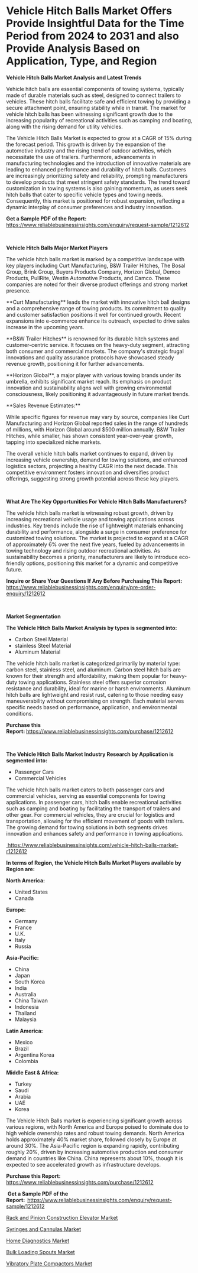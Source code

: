 <p><h1>Vehicle Hitch Balls Market Offers Provide Insightful Data for the Time Period from 2024 to 2031 and also Provide Analysis Based on Application, Type, and Region</h1></p><p><strong>Vehicle Hitch Balls Market Analysis and Latest Trends</strong></p>
<p><p>Vehicle hitch balls are essential components of towing systems, typically made of durable materials such as steel, designed to connect trailers to vehicles. These hitch balls facilitate safe and efficient towing by providing a secure attachment point, ensuring stability while in transit. The market for vehicle hitch balls has been witnessing significant growth due to the increasing popularity of recreational activities such as camping and boating, along with the rising demand for utility vehicles.</p><p>The Vehicle Hitch Balls Market is expected to grow at a CAGR of 15% during the forecast period. This growth is driven by the expansion of the automotive industry and the rising trend of outdoor activities, which necessitate the use of trailers. Furthermore, advancements in manufacturing technologies and the introduction of innovative materials are leading to enhanced performance and durability of hitch balls. Customers are increasingly prioritizing safety and reliability, prompting manufacturers to develop products that meet stringent safety standards. The trend toward customization in towing systems is also gaining momentum, as users seek hitch balls that cater to specific vehicle types and towing needs. Consequently, this market is positioned for robust expansion, reflecting a dynamic interplay of consumer preferences and industry innovation.</p></p>
<p><strong>Get a Sample PDF of the Report:&nbsp;</strong> <a href="https://www.reliablebusinessinsights.com/enquiry/request-sample/1212612?utm_campaign=1138&utm_medium=2&utm_source=Github&utm_content=ia&utm_term=17122024&utm_id=vehicle-hitch-balls">https://www.reliablebusinessinsights.com/enquiry/request-sample/1212612</a></p>
<p>&nbsp;</p>
<p><strong>Vehicle Hitch Balls Major Market Players</strong></p>
<p><p>The vehicle hitch balls market is marked by a competitive landscape with key players including Curt Manufacturing, B&W Trailer Hitches, The Bosal Group, Brink Group, Buyers Products Company, Horizon Global, Demco Products, PullRite, Westin Automotive Products, and Camco. These companies are noted for their diverse product offerings and strong market presence.</p><p>**Curt Manufacturing** leads the market with innovative hitch ball designs and a comprehensive range of towing products. Its commitment to quality and customer satisfaction positions it well for continued growth. Recent expansions into e-commerce enhance its outreach, expected to drive sales increase in the upcoming years.</p><p>**B&W Trailer Hitches** is renowned for its durable hitch systems and customer-centric service. It focuses on the heavy-duty segment, attracting both consumer and commercial markets. The company's strategic frugal innovations and quality assurance protocols have showcased steady revenue growth, positioning it for further advancements.</p><p>**Horizon Global**, a major player with various towing brands under its umbrella, exhibits significant market reach. Its emphasis on product innovation and sustainability aligns well with growing environmental consciousness, likely positioning it advantageously in future market trends.</p><p>**Sales Revenue Estimates:** </p><p>While specific figures for revenue may vary by source, companies like Curt Manufacturing and Horizon Global reported sales in the range of hundreds of millions, with Horizon Global around $500 million annually. B&W Trailer Hitches, while smaller, has shown consistent year-over-year growth, tapping into specialized niche markets.</p><p>The overall vehicle hitch balls market continues to expand, driven by increasing vehicle ownership, demand for towing solutions, and enhanced logistics sectors, projecting a healthy CAGR into the next decade. This competitive environment fosters innovation and diversifies product offerings, suggesting strong growth potential across these key players.</p></p>
<p>&nbsp;</p>
<p><strong>What Are The Key Opportunities For Vehicle Hitch Balls Manufacturers?</strong></p>
<p><p>The vehicle hitch balls market is witnessing robust growth, driven by increasing recreational vehicle usage and towing applications across industries. Key trends include the rise of lightweight materials enhancing durability and performance, alongside a surge in consumer preference for customized towing solutions. The market is projected to expand at a CAGR of approximately 6% over the next five years, fueled by advancements in towing technology and rising outdoor recreational activities. As sustainability becomes a priority, manufacturers are likely to introduce eco-friendly options, positioning this market for a dynamic and competitive future.</p></p>
<p><strong>Inquire or Share Your Questions If Any Before Purchasing This Report:</strong> <a href="https://www.reliablebusinessinsights.com/enquiry/pre-order-enquiry/1212612?utm_campaign=1138&utm_medium=2&utm_source=Github&utm_content=ia&utm_term=17122024&utm_id=vehicle-hitch-balls">https://www.reliablebusinessinsights.com/enquiry/pre-order-enquiry/1212612</a></p>
<p>&nbsp;</p>
<p><strong>Market Segmentation</strong></p>
<p><strong>The Vehicle Hitch Balls Market Analysis by types is segmented into:</strong></p>
<p><ul><li>Carbon Steel Material</li><li>stainless Steel Material</li><li>Aluminum Material</li></ul></p>
<p><p>The vehicle hitch balls market is categorized primarily by material type: carbon steel, stainless steel, and aluminum. Carbon steel hitch balls are known for their strength and affordability, making them popular for heavy-duty towing applications. Stainless steel offers superior corrosion resistance and durability, ideal for marine or harsh environments. Aluminum hitch balls are lightweight and resist rust, catering to those needing easy maneuverability without compromising on strength. Each material serves specific needs based on performance, application, and environmental conditions.</p></p>
<p><strong>Purchase this Report:&nbsp;</strong><a href="https://www.reliablebusinessinsights.com/purchase/1212612?utm_campaign=1138&utm_medium=2&utm_source=Github&utm_content=ia&utm_term=17122024&utm_id=vehicle-hitch-balls">https://www.reliablebusinessinsights.com/purchase/1212612</a></p>
<p>&nbsp;</p>
<p><strong>The Vehicle Hitch Balls Market Industry Research by Application is segmented into:</strong></p>
<p><ul><li>Passenger Cars</li><li>Commercial Vehicles</li></ul></p>
<p><p>The vehicle hitch balls market caters to both passenger cars and commercial vehicles, serving as essential components for towing applications. In passenger cars, hitch balls enable recreational activities such as camping and boating by facilitating the transport of trailers and other gear. For commercial vehicles, they are crucial for logistics and transportation, allowing for the efficient movement of goods with trailers. The growing demand for towing solutions in both segments drives innovation and enhances safety and performance in towing applications.</p></p>
<p><a href="https://www.reliablebusinessinsights.com/vehicle-hitch-balls-market-r1212612?utm_campaign=1138&utm_medium=2&utm_source=Github&utm_content=ia&utm_term=17122024&utm_id=vehicle-hitch-balls">&nbsp;https://www.reliablebusinessinsights.com/vehicle-hitch-balls-market-r1212612</a></p>
<p><strong>In terms of Region, the Vehicle Hitch Balls Market Players available by Region are:</strong></p>
<p>
    <p> <strong> North America: </strong>
        <ul>
            <li>United States</li>
            <li>Canada</li>
        </ul>
        </p> 
    <p> <strong> Europe: </strong>
        <ul>
            <li>Germany</li>
            <li>France</li>
            <li>U.K.</li>
            <li>Italy</li>
            <li>Russia</li>
        </ul>
        </p> 
    <p> <strong> Asia-Pacific: </strong>
        <ul>
            <li>China</li>
            <li>Japan</li>
            <li>South Korea</li>
            <li>India</li>
            <li>Australia</li>
            <li>China Taiwan</li>
            <li>Indonesia</li>
            <li>Thailand</li>
            <li>Malaysia</li>
        </ul>
        </p> 
    <p> <strong> Latin America: </strong>
        <ul>
            <li>Mexico</li>
            <li>Brazil</li>
            <li>Argentina Korea</li>
            <li>Colombia</li>
        </ul>
        </p> 
    <p> <strong> Middle East & Africa: </strong>
        <ul>
            <li>Turkey</li>
            <li>Saudi</li>
            <li>Arabia</li>
            <li>UAE</li>
            <li>Korea</li>
        </ul>
    </p>
    </p>
<p><p>The Vehicle Hitch Balls market is experiencing significant growth across various regions, with North America and Europe poised to dominate due to high vehicle ownership rates and robust towing demands. North America holds approximately 40% market share, followed closely by Europe at around 30%. The Asia-Pacific region is expanding rapidly, contributing roughly 20%, driven by increasing automotive production and consumer demand in countries like China. China represents about 10%, though it is expected to see accelerated growth as infrastructure develops.</p></p>
<p><strong>Purchase this Report: </strong><a href="https://www.reliablebusinessinsights.com/purchase/1212612?utm_campaign=1138&utm_medium=2&utm_source=Github&utm_content=ia&utm_term=17122024&utm_id=vehicle-hitch-balls">https://www.reliablebusinessinsights.com/purchase/1212612</a></p>
<p>&nbsp;<strong>Get a Sample PDF of the Report:&nbsp;&nbsp;</strong><a href="https://www.reliablebusinessinsights.com/enquiry/request-sample/1212612?utm_campaign=1138&utm_medium=2&utm_source=Github&utm_content=ia&utm_term=17122024&utm_id=vehicle-hitch-balls">https://www.reliablebusinessinsights.com/enquiry/request-sample/1212612</a></p>
<p><strong></strong></p>
<p><p><a href="https://github.com/jerhoskinson197676/Market-Research-Report-List-1/blob/main/rack-and-pinion-construction-elevator-market.md?utm_campaign=1138&utm_medium=2&utm_source=Github&utm_content=ia&utm_term=17122024&utm_id=vehicle-hitch-balls">Rack and Pinion Construction Elevator Market</a></p><p><a href="https://www.linkedin.com/pulse/complete-analysis-syringes-cannulas-market-size-segments-104-tbjde?utm_campaign=1138&utm_medium=2&utm_source=Github&utm_content=ia&utm_term=17122024&utm_id=vehicle-hitch-balls">Syringes and Cannulas Market</a></p><p><a href="https://www.linkedin.com/pulse/revenue-growth-market-insights-home-diagnostics-14-cagr-from-kvebe?utm_campaign=1138&utm_medium=2&utm_source=Github&utm_content=ia&utm_term=17122024&utm_id=vehicle-hitch-balls">Home Diagnostics Market</a></p><p><a href="https://www.linkedin.com/pulse/consumer-behavior-shifts-bulk-loading-spouts-market-demand-ypbpe?utm_campaign=1138&utm_medium=2&utm_source=Github&utm_content=ia&utm_term=17122024&utm_id=vehicle-hitch-balls">Bulk Loading Spouts Market</a></p><p><a href="https://www.linkedin.com/pulse/comprehensive-report-vibratory-plate-compactors-market-ir3be?utm_campaign=1138&utm_medium=2&utm_source=Github&utm_content=ia&utm_term=17122024&utm_id=vehicle-hitch-balls">Vibratory Plate Compactors Market</a></p></p>